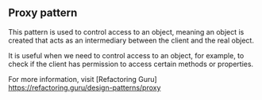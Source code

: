 ## Proxy pattern

This pattern is used to control access to an object, meaning an object is created that acts as an intermediary between the client and the real object.

It is useful when we need to control access to an object, for example, to check if the client has permission to access certain methods or properties.

For more information, visit [Refactoring Guru] https://refactoring.guru/design-patterns/proxy
